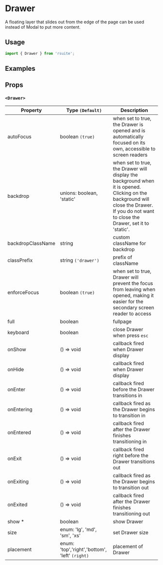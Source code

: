 # Drawer

A floating layer that slides out from the edge of the page can be used instead of Modal to put more content.

## Usage

```js
import { Drawer } from 'rsuite';
```

## Examples

<!--{demo}-->

## Props

### `<Drawer>`

| Property          | Type `(Default)`                               | Description                                                                                                                                                                               |
| ----------------- | ---------------------------------------------- | ----------------------------------------------------------------------------------------------------------------------------------------------------------------------------------------- |
| autoFocus         | boolean `(true)`                               | when set to true, the Drawer is opened and is automatically focused on its own, accessible to screen readers                                                                              |
| backdrop          | unions: boolean, 'static'                      | when set to true, the Drawer will display the background when it is opened. Clicking on the background will close the Drawer. If you do not want to close the Drawer, set it to 'static'. |
| backdropClassName | string                                         | custom className for backdrop                                                                                                                                                             |
| classPrefix       | string `('drawer')`                            | prefix of className                                                                                                                                                                       |
| enforceFocus      | boolean `(true)`                               | when set to true, Drawer will prevent the focus from leaving when opened, making it easier for the secondary screen reader to access                                                      |
| full              | boolean                                        | fullpage                                                                                                                                                                                  |
| keyboard          | boolean                                        | close Drawer when press `esc`                                                                                                                                                             |
| onShow            | () => void                                     | callback fired when Drawer display                                                                                                                                                        |
| onHide            | () => void                                     | callback fired when Drawer display                                                                                                                                                        |
| onEnter           | () => void                                     | callback fired before the Drawer transitions in                                                                                                                                           |
| onEntering        | () => void                                     | callback fired as the Drawer begins to transition in                                                                                                                                      |
| onEntered         | () => void                                     | callback fired after the Drawer finishes transitioning in                                                                                                                                 |
| onExit            | () => void                                     | callback fired right before the Drawer transitions out                                                                                                                                    |
| onExiting         | () => void                                     | callback fired as the Drawer begins to transition out                                                                                                                                     |
| onExited          | () => void                                     | callback fired after the Drawer finishes transitioning out                                                                                                                                |
| show \*           | boolean                                        | show Drawer                                                                                                                                                                               |
| size              | enum: 'lg', 'md', 'sm', 'xs'                   | set Drawer size                                                                                                                                                                           |
| placement         | enum: 'top','right','bottom', 'left' `(right)` | placement of Drawer                                                                                                                                                                       |
